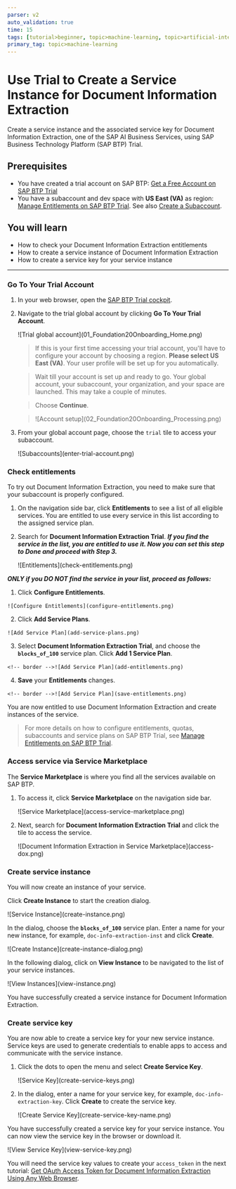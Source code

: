 ```yaml
---
parser: v2
auto_validation: true
time: 15
tags: [tutorial>beginner, topic>machine-learning, topic>artificial-intelligence, topic>cloud, software-product>sap-business-technology-platform, software-product>sap-ai-business-services, software-product>document-information-extraction]
primary_tag: topic>machine-learning
---
```


# Use Trial to Create a Service Instance for Document Information Extraction
<!-- description --> Create a service instance and the associated service key for Document Information Extraction, one of the SAP AI Business Services, using SAP Business Technology Platform (SAP BTP) Trial.

## Prerequisites
- You have created a trial account on SAP BTP: [Get a Free Account on SAP BTP Trial](hcp-create-trial-account)
- You have a subaccount and dev space with **US East (VA)** as region: [Manage Entitlements on SAP BTP Trial](cp-trial-entitlements). See also [Create a Subaccount](https://help.sap.com/viewer/65de2977205c403bbc107264b8eccf4b/Cloud/en-US/261ba9ca868f469baf64c22257324a75.html).

## You will learn
  - How to check your Document Information Extraction entitlements
  - How to create a service instance of Document Information Extraction
  - How to create a service key for your service instance
---

### Go To Your Trial Account


1. In your web browser, open the [SAP BTP Trial cockpit](https://cockpit.hanatrial.ondemand.com/).

2. Navigate to the trial global account by clicking **Go To Your Trial Account**.

    <!-- border -->![Trial global account](01_Foundation20Onboarding_Home.png)

    >If this is your first time accessing your trial account, you'll have to configure your account by choosing a region. **Please select US East (VA)**. Your user profile will be set up for you automatically.

    >Wait till your account is set up and ready to go. Your global account, your subaccount, your organization, and your space are launched. This may take a couple of minutes.

    >Choose **Continue**.

    ><!-- border -->![Account setup](02_Foundation20Onboarding_Processing.png)

3. From your global account page, choose the `trial` tile to access your subaccount.

    <!-- border -->![Subaccounts](enter-trial-account.png)



### Check entitlements


To try out Document Information Extraction, you need to make sure that your subaccount is properly configured.

1. On the navigation side bar, click **Entitlements** to see a list of all eligible services. You are entitled to use every service in this list according to the assigned service plan.

2. Search for **Document Information Extraction Trial**. ***If you find the service in the list, you are entitled to use it. Now you can set this step to **Done** and proceed with Step 3.***

    <!-- border -->![Entitlements](check-entitlements.png)

***ONLY if you DO NOT find the service in your list, proceed as follows:***

  1. Click **Configure Entitlements**.

    ![Configure Entitlements](configure-entitlements.png)

  2. Click **Add Service Plans**.

    ![Add Service Plan](add-service-plans.png)

  3. Select **Document Information Extraction Trial**, and choose the **`blocks_of_100`** service plan. Click **Add 1 Service Plan**.

    <!-- border -->![Add Service Plan](add-entitlements.png)

  4. **Save** your **Entitlements** changes.

    <!-- border -->![Add Service Plan](save-entitlements.png)    

You are now entitled to use Document Information Extraction and create instances of the service.

>For more details on how to configure entitlements, quotas, subaccounts and service plans on SAP BTP Trial, see [Manage Entitlements on SAP BTP Trial](cp-trial-entitlements).



### Access service via Service Marketplace


The **Service Marketplace** is where you find all the services available on SAP BTP.

1. To access it, click **Service Marketplace** on the navigation side bar.

    <!-- border -->![Service Marketplace](access-service-marketplace.png)

2. Next, search for **Document Information Extraction Trial** and click the tile to access the service.

    <!-- border -->![Document Information Extraction in Service Marketplace](access-dox.png)



### Create service instance


You will now create an instance of your service.

Click **Create Instance** to start the creation dialog.

<!-- border -->![Service Instance](create-instance.png)

In the dialog, choose the **`blocks_of_100`** service plan. Enter a name for your new instance, for example, `doc-info-extraction-inst` and click **Create**.

<!-- border -->![Create Instance](create-instance-dialog.png)

In the following dialog, click on **View Instance** to be navigated to the list of your service instances.

<!-- border -->![View Instances](view-instance.png)

You have successfully created a service instance for Document Information Extraction.



### Create service key


You are now able to create a service key for your new service instance. Service keys are used to generate credentials to enable apps to access and communicate with the service instance.

  1. Click the dots to open the menu and select **Create Service Key**.

      <!-- border -->![Service Key](create-service-keys.png)

  2. In the dialog, enter a name for your service key, for example, `doc-info-extraction-key`. Click **Create** to create the service key.

      <!-- border -->![Create Service Key](create-service-key-name.png)

You have successfully created a service key for your service instance. You can now view the service key in the browser or download it.

<!-- border -->![View Service Key](view-service-key.png)

You will need the service key values to create your `access_token` in the next tutorial: [Get OAuth Access Token for Document Information Extraction Using Any Web Browser](cp-aibus-dox-web-oauth-token).


